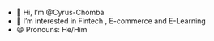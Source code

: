 - 👋 Hi, I’m @Cyrus-Chomba
- 👀 I’m interested in Fintech , E-commerce and E-Learning
- 😄 Pronouns: He/Him

<!---
Cyrus-Chomba/Cyrus-Chomba is a ✨ special ✨ repository because its `README.md` (this file) appears on your GitHub profile.
You can click the Preview link to take a look at your changes.
--->
